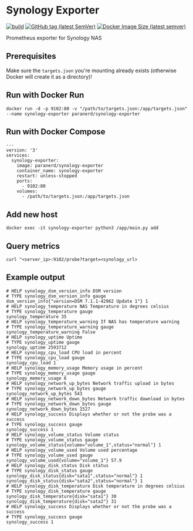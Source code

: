 # Synology Exporter

[![build](https://github.com/paranerd/synology-exporter/actions/workflows/main.yml/badge.svg)](https://github.com/paranerd/synology-exporter/actions/workflows/main.yml)
[![GitHub tag (latest SemVer)](https://img.shields.io/github/v/tag/paranerd/synology-exporter?label=Current%20Version&logo=github)](https://github.com/paranerd/synology-exporter/tags)
[![Docker Image Size (latest semver)](https://shields.api-test.nl:/docker/image-size/paranerd/synology-exporter?label=Image%20Size&logo=docker)](https://hub.docker.com/repository/docker/paranerd/synology-exporter)

Prometheus exporter for Synology NAS

## Prerequisites
Make sure the `targets.json` you're mounting already exists (otherwise Docker will create it as a directory)!

## Run with Docker Run
```
docker run -d -p 9102:80 -v "/path/to/targets.json:/app/targets.json" --name synology-exporter paranerd/synology-exporter
```

## Run with Docker Compose
```
---
version: '3'
services:
  synology-exporter:
    image: paranerd/synology-exporter
    container_name: synology-exporter
    restart: unless-stopped
    ports:
      - 9102:80
    volumes:
      - /path/to/targets.json:/app/targets.json
```

## Add new host
```
docker exec -it synology-exporter python3 /app/main.py add
```

## Query metrics
```
curl "<server_ip>:9102/probe?target=<synology_url>
```

## Example output

```
# HELP synology_dsm_version_info DSM version
# TYPE synology_dsm_version_info gauge
dsm_version_info{"version=DSM 7.1.1-42962 Update 1"} 1
# HELP synology_temperature NAS Temperature in degrees celsius
# TYPE synology_temperature gauge
synology_temperature 35
# HELP synology_temperature_warning If NAS has temperature warning
# TYPE synology_temperature_warning gauge
synology_temperature_warning False
# HELP synology_uptime Uptime
# TYPE synology_uptime gauge
synology_uptime 2593712
# HELP synology_cpu_load CPU load in percent
# TYPE synology_cpu_load gauge
synology_cpu_load 1
# HELP synology_memory_usage Memory usage in percent
# TYPE synology_memory_usage gauge
synology_memory_usage 6
# HELP synology_network_up_bytes Network traffic upload in bytes
# TYPE synology_network_up_bytes gauge
synology_network_up_bytes 543
# HELP synology_network_down_bytes Network traffic download in bytes
# TYPE synology_network_down_bytes gauge
synology_network_down_bytes 1527
# HELP synology_success Displays whether or not the probe was a success
# TYPE synology_success gauge
synology_success 1
# HELP synology_volume_status Volume status
# TYPE synology_volume_status gauge
synology_volume_status{volume="volume_1",status="normal"} 1
# HELP synology_volume_used Volume used percentage
# TYPE synology_volume_used gauge
synology_volume_used{volume="volume_1"} 57.9
# HELP synology_disk_status Disk status
# TYPE synology_disk_status gauge
synology_disk_status{disk="sata1",status="normal"} 1
synology_disk_status{disk="sata2",status="normal"} 1
# HELP synology_disk_temperature Disk temperature in degrees celsius
# TYPE synology_disk_temperature gauge
synology_disk_temperature{disk="sata1"} 30
synology_disk_temperature{disk="sata2"} 31
# HELP synology_success Displays whether or not the probe was a success
# TYPE synology_success gauge
synology_success 1
```
